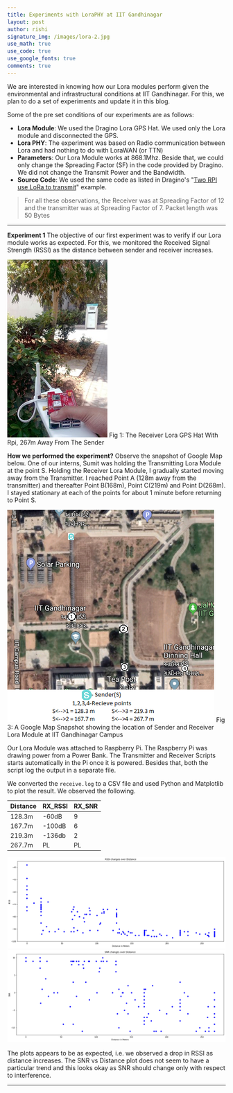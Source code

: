 ```yaml
---
title: Experiments with LoraPHY at IIT Gandhinagar
layout: post
author: rishi
signature_img: /images/lora-2.jpg
use_math: true
use_code: true
use_google_fonts: true
comments: true
---
```

We are interested in knowing how our Lora modules perform given the environmental and infrastructural conditions at IIT Gandhinagar. For this, we plan to do a set of experiments and update it in this blog. 


Some of the pre set conditions of our experiments are as follows:
- **Lora Module**: We used the Dragino Lora GPS Hat. We used only the Lora module and disconnected the GPS.
- **Lora PHY**: The experiment was based on Radio communication between Lora and had nothing to do with LoraWAN (or TTN)
- **Parameters**: Our Lora Module works at 868.1Mhz. Beside that, we could only change the Spreading Factor (SF) in the code provided by Dragino. We did not change the Transmit Power and the Bandwidth.
- **Source Code**: We used the same code as listed in Dragino's "[Two RPI use LoRa to transmit](https://wiki.dragino.com/index.php?title=Lora/GPS_HAT#Example3_--_Two_RPI_use_LoRa_to_transmit)" example.

>For all these observations, the Receiver was at Spreading Factor of 12 and the transmitter was at Spreading Factor of 7. Packet length was 50 Bytes

---

**Experiment 1** The objective of our first experiment was to verify if our Lora module works as expected. For this, we monitored the Received Signal Strength (RSSI) as the distance between sender and receiver increases.

![](/images/lora-1.jpg)
Fig 1: The Receiver Lora GPS Hat With Rpi, 267m Away From The Sender

**How we performed the experiment?** Observe the snapshot of Google Map below. One of our interns, Sumit was holding the Transmitting Lora Module at the point S. Holding the Receiver Lora Module, I gradually started moving away from the Transmitter. I reached Point A (128m away from the transmitter) and thereafter Point B(168m), Point C(219m) and Point D(268m). I stayed stationary at each of the points for about 1 minute before returning to Point S. 

![](/images/lora-map.png)
Fig 3: A Google Map Snapshot showing the location of Sender and Receiver Lora Module at IIT Gandhinagar Campus

Our Lora Module was attached to Raspberry Pi. The Raspberry Pi was drawing power from a Power Bank. The Transmitter and Receiver Scripts starts automatically in the Pi once it is powered. Besides that, both the script log the output in a separate file.

We converted the ```receive.log``` to a CSV file and used Python and Matplotlib to plot the result. We observed the following. 

|  Distance | RX_RSSI  |  RX_SNR |
|---|---|---|
|  128.3m |  -60dB |  9 |
|  167.7m |  -100dB |  6 |
|  219.3m |  -136db | 2  |
|  267.7m  |  PL | PL  |

![Lora Experiment 1 Observation 1](/images/lora-expt-1-fig.png)
![Lora Experiment 1 Observation 2](/images/lora-expt-1-fig2.png)

The plots appears to be as expected, i.e. we observed a drop in RSSI as distance increases. The SNR vs Distance plot does not seem to have a particular trend and this looks okay as SNR should change only with respect to interference.

---

